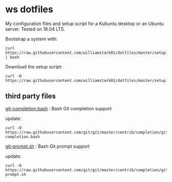 # ws dotfiles

My configuration files and setup script for a Kubuntu desktop or an Ubuntu server. Tested on 18.04 LTS.

Bootstrap a system with:
```
curl https://raw.githubusercontent.com/williamstark01/dotfiles/master/setup.sh | bash
```

Download the setup script:
```
curl -O https://raw.githubusercontent.com/williamstark01/dotfiles/master/setup.sh
```


## third party files

[git-completion.bash](https://github.com/git/git/blob/master/contrib/completion/git-completion.bash) : Bash Git completion support

update:
```
curl -O https://raw.githubusercontent.com/git/git/master/contrib/completion/git-completion.bash
```

[git-prompt.sh](https://github.com/git/git/blob/master/contrib/completion/git-prompt.sh) : Bash Git prompt support

update:
```
curl -O https://raw.githubusercontent.com/git/git/master/contrib/completion/git-prompt.sh
```
